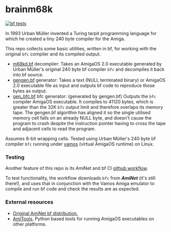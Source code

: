 # brainm68k

[![bf tests](https://github.com/hornc/brainm68k/actions/workflows/bf_tests.yml/badge.svg)](https://github.com/hornc/brainm68k/actions/workflows/bf_tests.yml)

In 1993 Urban Müller invented a Turing tarpit programming language for which he created a tiny 240 byte compiler for the Amiga.

This repo collects some basic utilities, written in bf, for working with the original `bfc` compiler and its compiled output.


* [m68kd.bf](m68kd.bf) decompiler: Takes an AmigaOS 2.0 executable generated by Urban Müller's original 240 byte bf compiler `bfc` and decompiles it back into bf source.
* [gengen.bf](gengen.bf) generator: Takes a text (NULL terminated binary) or AmigaOS 2.0 executable file as input and outputs bf code to reproduce those bytes as output.
* [gen_bfc.bf](gen_bfc.bf) bfc generator: (generated by gengen.bf) Outputs the `bfc` compiler AmigaOS executable. It compiles to 41120 bytes, which is greater than the 32K `bfc` output limit and therefore overlaps its memory tape. The gengen.bf algorithm has aligned it so the single utilised memory cell falls on an already NULL byte, and doesn't cause the program to crash despite the instruction pointer having to cross the tape and adjacent cells to read the program.

Assumes 8-bit wrapping cells. Tested using Urban Müller's 240 byte bf compiler `bfc` running under [vamos](https://github.com/cnvogelg/amitools/blob/master/docs/vamos.md) (virtual AmigaOS runtime) on Linux.

### Testing
Another feature of this repo is its AmiNet and bf CI [github workflow](.github/workflows/bf_tests.yml).

To test functionality, the workflow downloads `bfc` from ***AmiNet*** (it's still there!), and uses that in conjunction with the Vamos Amiga emulator to compile and run bf code and check the results are as expected.

### External resources
* [Original AmiNet bf distribution.](https://aminet.net/package/dev/lang/brainfuck-2)
* [AmiTools](https://github.com/cnvogelg/amitools), Python based tools for running AmigaOS executables on other platforms.
